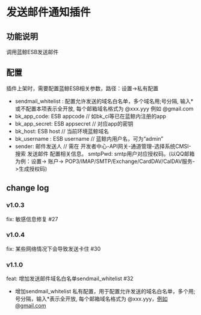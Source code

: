 # 发送邮件通知插件

## 功能说明
调用蓝鲸ESB发送邮件

## 配置
插件上架时，需要配置蓝鲸ESB相关参数，路径：设置->私有配置
- sendmail_whitelist : 配置允许发送的域名白名单，多个域名用;号分隔, 输入*或不配置本项表示全开放, 每个邮箱域名格式为 @xxx.yyy 例如 @gmail.com
- bk_app_code: ESB appcode // 如bk_ci等已在蓝鲸内注册的app
- bk_app_secret: ESB appsecret // 对应app的密钥
- bk_host: ESB host // 当前环境蓝鲸域名
- bk_username : ESB username // 蓝鲸内用户名，可为“admin”
- sender: 邮件发送人 // 需在 开发者中心-API网关-通道管理-选择系统CMSI-搜索 发送邮件 配置相关信息。
  smtpPwd: smtp用户对应授权码。(以QQ邮箱为例：设置-> 账户-> POP3/IMAP/SMTP/Exchange/CardDAV/CalDAV服务->生成授权码) 


## change log

### v1.0.3
fix: 敏感信息修复 #27

### v1.0.4
fix: 某些网络情况下会导致发送卡住 #30

### v1.1.0

feat: 增加发送邮件域名白名单sendmail_whitelist #32

- 增加sendmail_whitelist 私有配置，用于配置允许发送的域名白名单，多个用;号分隔，输入*表示全开放, 每个邮箱域名格式为 @xxx.yyy，例如@gmail.com
